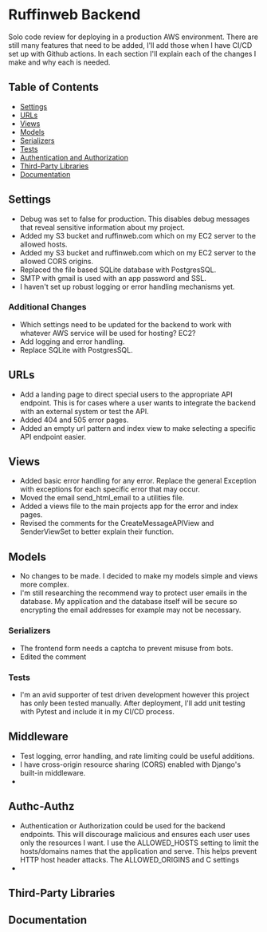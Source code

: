 # Ruffinweb Backend

Solo code review for deploying in a production AWS environment. 
There are still many features that need to be added, I'll add those when I have CI/CD set up with Github actions.
In each section I'll explain each of the changes I make and why each is needed.

## Table of Contents

- [Settings](#settings)
- [URLs](#URLs)
- [Views](#views)
- [Models](#models)
- [Serializers](#serializers)
- [Tests](#tests)
- [Authentication and Authorization](#authc-authz)
- [Third-Party Libraries](#third-party-libraries)
- [Documentation](#documentation)

## Settings

- Debug was set to false for production. This disables debug messages that reveal sensitive information about my project.
- Added my S3 bucket and ruffinweb.com which on my EC2 server to the allowed hosts.
- Added my S3 bucket and ruffinweb.com which on my EC2 server to the allowed CORS origins.
- Replaced the file based SQLite database with PostgresSQL.
- SMTP with gmail is used with an app password and SSL.
- I haven't set up robust logging or error handling mechanisms yet.

### Additional Changes

- Which settings need to be updated for the backend to work with whatever AWS service will be used for hosting? EC2?
- Add logging and error handling.
- Replace SQLite with PostgresSQL.

## URLs

- Add a landing page to direct special users to the appropriate API endpoint.
This is for cases where a user wants to integrate the backend with an external system or test the API.
- Added 404 and 505 error pages.
- Added an empty url pattern and index view to make selecting a specific API endpoint easier.

## Views

- Added basic error handling for any error. Replace the general Exception with exceptions for each specific error that may occur.
- Moved the email send_html_email to a utilities file.
- Added a views file to the main projects app for the error and index pages. 
- Revised the comments for the CreateMessageAPIView and SenderViewSet to better explain their function.

## Models

- No changes to be made. I decided to make my models simple and views more complex.
- I'm still researching the recommend way to protect user emails in the database. My application and the database itself
will be secure so encrypting the email addresses for example may not be necessary. 

### Serializers

- The frontend form needs a captcha to prevent misuse from bots.
- Edited the comment 

### Tests

- I'm an avid supporter of test driven development however this project has only been tested manually. 
After deployment, I'll add unit testing with Pytest and include it in my CI/CD process. 

## Middleware

- Test logging, error handling, and rate limiting could be useful additions. 
- I have cross-origin resource sharing (CORS) enabled with Django's built-in middleware.
- 

## Authc-Authz

- Authentication or Authorization could be used for the backend endpoints. 
This will discourage malicious and ensures each user uses only the resources I want. 
I use the ALLOWED_HOSTS setting to limit the hosts/domains names that the application and serve. This helps prevent HTTP host header attacks. 
The ALLOWED_ORIGINS and C settings 
- 

## Third-Party Libraries


## Documentation
